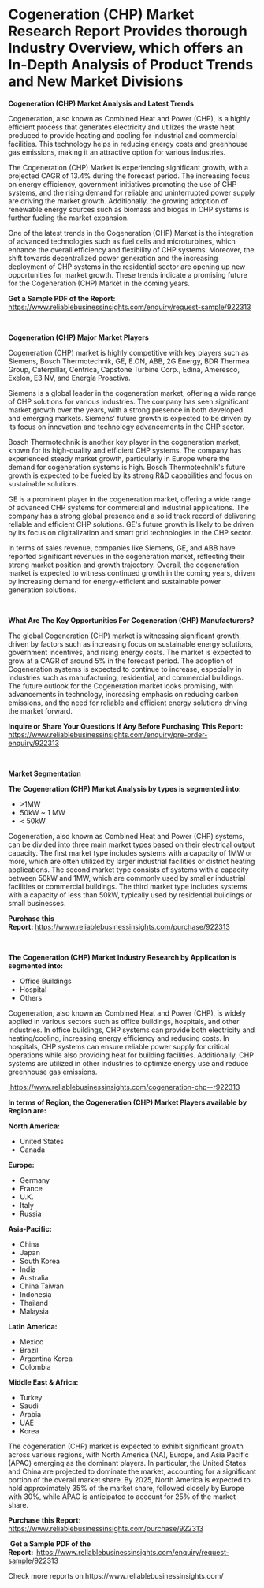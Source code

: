 <p><h1>Cogeneration (CHP) Market Research Report Provides thorough Industry Overview, which offers an In-Depth Analysis of Product Trends and New Market Divisions</h1></p><p><strong>Cogeneration (CHP) Market Analysis and Latest Trends</strong></p>
<p><p>Cogeneration, also known as Combined Heat and Power (CHP), is a highly efficient process that generates electricity and utilizes the waste heat produced to provide heating and cooling for industrial and commercial facilities. This technology helps in reducing energy costs and greenhouse gas emissions, making it an attractive option for various industries.</p><p>The Cogeneration (CHP) Market is experiencing significant growth, with a projected CAGR of 13.4% during the forecast period. The increasing focus on energy efficiency, government initiatives promoting the use of CHP systems, and the rising demand for reliable and uninterrupted power supply are driving the market growth. Additionally, the growing adoption of renewable energy sources such as biomass and biogas in CHP systems is further fueling the market expansion.</p><p>One of the latest trends in the Cogeneration (CHP) Market is the integration of advanced technologies such as fuel cells and microturbines, which enhance the overall efficiency and flexibility of CHP systems. Moreover, the shift towards decentralized power generation and the increasing deployment of CHP systems in the residential sector are opening up new opportunities for market growth. These trends indicate a promising future for the Cogeneration (CHP) Market in the coming years.</p></p>
<p><strong>Get a Sample PDF of the Report:&nbsp;</strong> <a href="https://www.reliablebusinessinsights.com/enquiry/request-sample/922313">https://www.reliablebusinessinsights.com/enquiry/request-sample/922313</a></p>
<p>&nbsp;</p>
<p><strong>Cogeneration (CHP) Major Market Players</strong></p>
<p><p>Cogeneration (CHP) market is highly competitive with key players such as Siemens, Bosch Thermotechnik, GE, E.ON, ABB, 2G Energy, BDR Thermea Group, Caterpillar, Centrica, Capstone Turbine Corp., Edina, Ameresco, Exelon, E3 NV, and Energía Proactiva.</p><p>Siemens is a global leader in the cogeneration market, offering a wide range of CHP solutions for various industries. The company has seen significant market growth over the years, with a strong presence in both developed and emerging markets. Siemens' future growth is expected to be driven by its focus on innovation and technology advancements in the CHP sector.</p><p>Bosch Thermotechnik is another key player in the cogeneration market, known for its high-quality and efficient CHP systems. The company has experienced steady market growth, particularly in Europe where the demand for cogeneration systems is high. Bosch Thermotechnik's future growth is expected to be fueled by its strong R&D capabilities and focus on sustainable solutions.</p><p>GE is a prominent player in the cogeneration market, offering a wide range of advanced CHP systems for commercial and industrial applications. The company has a strong global presence and a solid track record of delivering reliable and efficient CHP solutions. GE's future growth is likely to be driven by its focus on digitalization and smart grid technologies in the CHP sector.</p><p>In terms of sales revenue, companies like Siemens, GE, and ABB have reported significant revenues in the cogeneration market, reflecting their strong market position and growth trajectory. Overall, the cogeneration market is expected to witness continued growth in the coming years, driven by increasing demand for energy-efficient and sustainable power generation solutions.</p></p>
<p>&nbsp;</p>
<p><strong>What Are The Key Opportunities For Cogeneration (CHP) Manufacturers?</strong></p>
<p><p>The global Cogeneration (CHP) market is witnessing significant growth, driven by factors such as increasing focus on sustainable energy solutions, government incentives, and rising energy costs. The market is expected to grow at a CAGR of around 5% in the forecast period. The adoption of Cogeneration systems is expected to continue to increase, especially in industries such as manufacturing, residential, and commercial buildings. The future outlook for the Cogeneration market looks promising, with advancements in technology, increasing emphasis on reducing carbon emissions, and the need for reliable and efficient energy solutions driving the market forward.</p></p>
<p><strong>Inquire or Share Your Questions If Any Before Purchasing This Report:</strong> <a href="https://www.reliablebusinessinsights.com/enquiry/pre-order-enquiry/922313">https://www.reliablebusinessinsights.com/enquiry/pre-order-enquiry/922313</a></p>
<p>&nbsp;</p>
<p><strong>Market Segmentation</strong></p>
<p><strong>The Cogeneration (CHP) Market Analysis by types is segmented into:</strong></p>
<p><ul><li>>1MW</li><li>50kW ~ 1 MW</li><li>< 50kW</li></ul></p>
<p><p>Cogeneration, also known as Combined Heat and Power (CHP) systems, can be divided into three main market types based on their electrical output capacity. The first market type includes systems with a capacity of 1MW or more, which are often utilized by larger industrial facilities or district heating applications. The second market type consists of systems with a capacity between 50kW and 1MW, which are commonly used by smaller industrial facilities or commercial buildings. The third market type includes systems with a capacity of less than 50kW, typically used by residential buildings or small businesses.</p></p>
<p><strong>Purchase this Report:&nbsp;</strong><a href="https://www.reliablebusinessinsights.com/purchase/922313">https://www.reliablebusinessinsights.com/purchase/922313</a></p>
<p>&nbsp;</p>
<p><strong>The Cogeneration (CHP) Market Industry Research by Application is segmented into:</strong></p>
<p><ul><li>Office Buildings</li><li>Hospital</li><li>Others</li></ul></p>
<p><p>Cogeneration, also known as Combined Heat and Power (CHP), is widely applied in various sectors such as office buildings, hospitals, and other industries. In office buildings, CHP systems can provide both electricity and heating/cooling, increasing energy efficiency and reducing costs. In hospitals, CHP systems can ensure reliable power supply for critical operations while also providing heat for building facilities. Additionally, CHP systems are utilized in other industries to optimize energy use and reduce greenhouse gas emissions.</p></p>
<p><a href="https://www.reliablebusinessinsights.com/cogeneration-chp--r922313">&nbsp;https://www.reliablebusinessinsights.com/cogeneration-chp--r922313</a></p>
<p><strong>In terms of Region, the Cogeneration (CHP) Market Players available by Region are:</strong></p>
<p>
    <p> <strong> North America: </strong>
        <ul>
            <li>United States</li>
            <li>Canada</li>
        </ul>
        </p> 
    <p> <strong> Europe: </strong>
        <ul>
            <li>Germany</li>
            <li>France</li>
            <li>U.K.</li>
            <li>Italy</li>
            <li>Russia</li>
        </ul>
        </p> 
    <p> <strong> Asia-Pacific: </strong>
        <ul>
            <li>China</li>
            <li>Japan</li>
            <li>South Korea</li>
            <li>India</li>
            <li>Australia</li>
            <li>China Taiwan</li>
            <li>Indonesia</li>
            <li>Thailand</li>
            <li>Malaysia</li>
        </ul>
        </p> 
    <p> <strong> Latin America: </strong>
        <ul>
            <li>Mexico</li>
            <li>Brazil</li>
            <li>Argentina Korea</li>
            <li>Colombia</li>
        </ul>
        </p> 
    <p> <strong> Middle East & Africa: </strong>
        <ul>
            <li>Turkey</li>
            <li>Saudi</li>
            <li>Arabia</li>
            <li>UAE</li>
            <li>Korea</li>
        </ul>
    </p>
    </p>
<p><p>The cogeneration (CHP) market is expected to exhibit significant growth across various regions, with North America (NA), Europe, and Asia Pacific (APAC) emerging as the dominant players. In particular, the United States and China are projected to dominate the market, accounting for a significant portion of the overall market share. By 2025, North America is expected to hold approximately 35% of the market share, followed closely by Europe with 30%, while APAC is anticipated to account for 25% of the market share.</p></p>
<p><strong>Purchase this Report: </strong><a href="https://www.reliablebusinessinsights.com/purchase/922313">https://www.reliablebusinessinsights.com/purchase/922313</a></p>
<p>&nbsp;<strong>Get a Sample PDF of the Report:&nbsp;&nbsp;</strong><a href="https://www.reliablebusinessinsights.com/enquiry/request-sample/922313">https://www.reliablebusinessinsights.com/enquiry/request-sample/922313</a></p>
<p><strong></strong></p>
<p>Check more reports on https://www.reliablebusinessinsights.com/</p>
